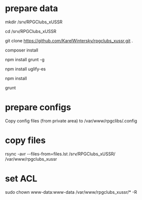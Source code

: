 # prepare data

mkdir /srv/RPGClubs_xUSSR

cd /srv/RPGClubs_xUSSR

git clone https://github.com/KarelWintersky/rpgclubs_xussr.git .

composer install

npm install grunt -g

npm install uglify-es

npm install

grunt

# prepare configs

Copy config files (from private area) to /var/www/rpgclibs/.config

# copy files

rsync -avr --files-from=files.lst /srv/RPGClubs_xUSSR/ /var/www/rpgclubs_xussr

# set ACL

sudo chown www-data:www-data /var/www/rpgclubs_xussr/* -R
